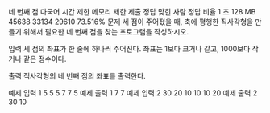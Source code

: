 네 번째 점 다국어
시간 제한	메모리 제한	제출	정답	맞힌 사람	정답 비율
1 초	128 MB	45638	33134	29610	73.516%
문제
세 점이 주어졌을 때, 축에 평행한 직사각형을 만들기 위해서 필요한 네 번째 점을 찾는 프로그램을 작성하시오.

입력
세 점의 좌표가 한 줄에 하나씩 주어진다. 좌표는 1보다 크거나 같고, 1000보다 작거나 같은 정수이다.

출력
직사각형의 네 번째 점의 좌표를 출력한다.

예제 입력 1 
5 5
5 7
7 5
예제 출력 1 
7 7
예제 입력 2 
30 20
10 10
10 20
예제 출력 2 
30 10